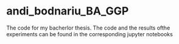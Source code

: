 # andi_bodnariu_BA_GGP
The code for my bacherlor thesis. The code and the results ofthe experiments can be found in the corresponding jupyter notebooks
